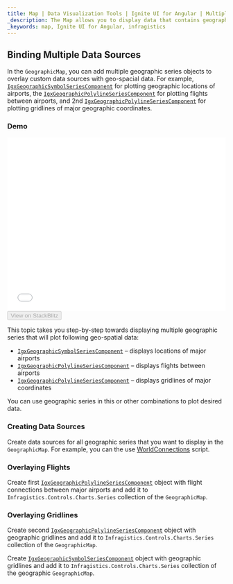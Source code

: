 ```yaml
---
title: Map | Data Visualization Tools | Ignite UI for Angular | Multiple Series | Infragistics
_description: The Map allows you to display data that contains geographic locations from view models or geo-spatial data loaded from shape files on geographic imagery maps.View the demo, dependencies, usage and toolbar for more information.
_keywords: map, Ignite UI for Angular, infragistics
---
```


## Binding Multiple Data Sources

In the `GeographicMap`, you can add multiple geographic series objects to overlay custom data sources with geo-spacial data. For example, [`IgxGeographicSymbolSeriesComponent`](/angular-apis/typescript/latest/classes/igxgeographicsymbolseriescomponent.html) for plotting geographic locations of airports, the [`IgxGeographicPolylineSeriesComponent`](/angular-apis/typescript/latest/classes/igxgeographicpolylineseriescomponent.html) for plotting flights between airports, and 2nd [`IgxGeographicPolylineSeriesComponent`](/angular-apis/typescript/latest/classes/igxgeographicpolylineseriescomponent.html) for plotting gridlines of major geographic coordinates.

### Demo

<div class="sample-container loading" style="height: 400px">
    <iframe id="geo-map-binding-multiple-sources-iframe" src='{environment:demosBaseUrl}/maps/geo-map-binding-multiple-sources' width="100%" height="100%" seamless frameBorder="0" onload="onXPlatSampleIframeContentLoaded(this);"></iframe>
</div>
<div>
    <button data-localize="stackblitz" disabled class="stackblitz-btn"   data-iframe-id="geo-map-binding-multiple-sources-iframe" data-demos-base-url="{environment:demosBaseUrl}">View on StackBlitz
    </button>
</div>

<div class="divider--half"></div>

This topic takes you step-by-step towards displaying multiple geographic series that will plot following geo-spatial data:

-   [`IgxGeographicSymbolSeriesComponent`](/angular-apis/typescript/latest/classes/igxgeographicsymbolseriescomponent.html) – displays locations of major airports
-   [`IgxGeographicPolylineSeriesComponent`](/angular-apis/typescript/latest/classes/igxgeographicpolylineseriescomponent.html) – displays flights between airports
-   [`IgxGeographicPolylineSeriesComponent`](/angular-apis/typescript/latest/classes/igxgeographicpolylineseriescomponent.html) – displays gridlines of major coordinates

You can use geographic series in this or other combinations to plot desired data.

### Creating Data Sources

Create data sources for all geographic series that you want to display in the `GeographicMap`. For example, you can the use [WorldConnections](map_resources_world_connections.md) script.

### Overlaying Flights

Create first [`IgxGeographicPolylineSeriesComponent`](/angular-apis/typescript/latest/classes/igxgeographicpolylineseriescomponent.html) object with flight connections between major airports and add it to `Infragistics.Controls.Charts.Series` collection of the `GeographicMap`.

### Overlaying Gridlines

Create second [`IgxGeographicPolylineSeriesComponent`](/angular-apis/typescript/latest/classes/igxgeographicpolylineseriescomponent.html) object with geographic gridlines and add it to `Infragistics.Controls.Charts.Series` collection of the `GeographicMap`.

Create [`IgxGeographicSymbolSeriesComponent`](/angular-apis/typescript/latest/classes/igxgeographicsymbolseriescomponent.html) object with geographic gridlines and add it to `Infragistics.Controls.Charts.Series` collection of the geographic `GeographicMap`.
